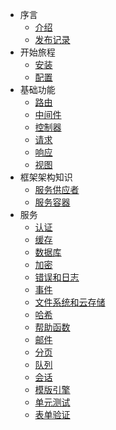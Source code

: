 - 序言
    - [介绍](/docs/introduction)
    - [发布记录](/docs/releases)
- 开始旅程
    - [安装](/docs/installation)
    - [配置](/docs/configuration)
- 基础功能
    - [路由](/docs/routing)
    - [中间件](/docs/middleware)
    - [控制器](/docs/controllers)
    - [请求](/docs/requests)
    - [响应](/docs/responses)
    - [视图](/docs/views)
- 框架架构知识
    - [服务供应者](/docs/providers)
    - [服务容器](/docs/container)
- 服务
    - [认证](/docs/authentication)
    - [缓存](/docs/cache)
    - [数据库](/docs/database)
    - [加密](/docs/encryption)
    - [错误和日志](/docs/errors)
    - [事件](/docs/events)
    - [文件系统和云存储](/docs/filesystem)
    - [哈希](/docs/hashing)
    - [帮助函数](/docs/helpers)
    - [邮件](/docs/mail)
    - [分页](/docs/pagination)
    - [队列](/docs/queues)
    - [会话](/docs/session)
    - [模版引擎](/docs/templates)
    - [单元测试](/docs/testing)
    - [表单验证](/docs/validation)
